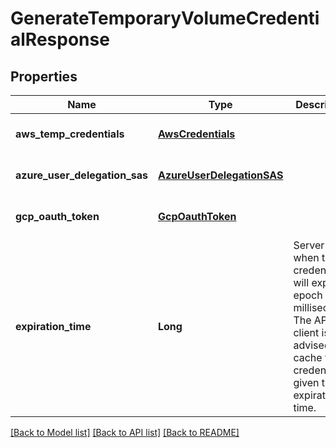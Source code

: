 # GenerateTemporaryVolumeCredentialResponse
## Properties

| Name | Type | Description | Notes |
|------------ | ------------- | ------------- | -------------|
| **aws\_temp\_credentials** | [**AwsCredentials**](AwsCredentials.md) |  | [optional] [default to null] |
| **azure\_user\_delegation\_sas** | [**AzureUserDelegationSAS**](AzureUserDelegationSAS.md) |  | [optional] [default to null] |
| **gcp\_oauth\_token** | [**GcpOauthToken**](GcpOauthToken.md) |  | [optional] [default to null] |
| **expiration\_time** | **Long** | Server time when the credential will expire, in epoch milliseconds. The API client is advised to cache the credential given this expiration time.  | [optional] [default to null] |

[[Back to Model list]](../README.md#documentation-for-models) [[Back to API list]](../README.md#documentation-for-api-endpoints) [[Back to README]](../README.md)

